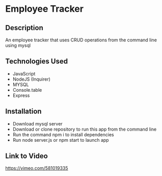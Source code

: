 # Employee Tracker
  
## Description
An employee tracker that uses CRUD operations from the command line using mysql

## Technologies Used 
* JavaScript
* NodeJS (Inquirer)
* MYSQL
* Console.table
* Express

## Installation
* Download mysql server
* Download or clone repository to run this app from the command line
* Run the command npm i to install dependencies 
* Run node server.js or npm start to launch app


## Link to Video
 https://vimeo.com/581019335